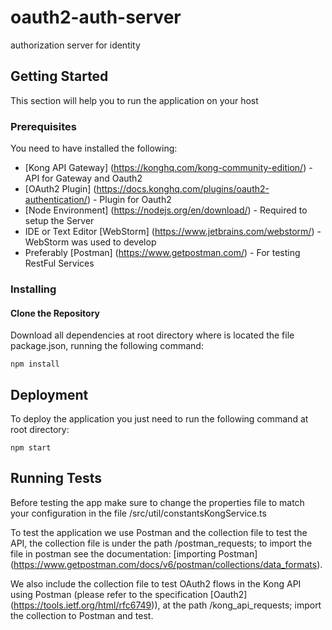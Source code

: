 # oauth2-auth-server

authorization server for identity


## Getting Started

This section will help you to run the application on your host

### Prerequisites

You need to have installed  the following:

* [Kong API Gateway] (https://konghq.com/kong-community-edition/) - API for Gateway and Oauth2
* [OAuth2 Plugin] (https://docs.konghq.com/plugins/oauth2-authentication/) - Plugin for Oauth2
* [Node Environment]  (https://nodejs.org/en/download/) - Required to setup the Server
* IDE or Text Editor [WebStorm] (https://www.jetbrains.com/webstorm/) - WebStorm was used to develop
* Preferably [Postman] (https://www.getpostman.com/) - For testing RestFul Services

### Installing

#### Clone the Repository

Download all dependencies at root directory  where is located the file package.json, running the following command:

```
npm install
```

## Deployment

To deploy the application you just need to run the following command at root directory:

```
npm start

```

## Running Tests

Before testing the app make sure to change the properties file to match your configuration in the file
/src/util/constantsKongService.ts

To test the application we use Postman and the collection file to test the API, the collection file is under
the path /postman_requests; to import the file in postman see the documentation:
[importing Postman] (https://www.getpostman.com/docs/v6/postman/collections/data_formats).

We also include the collection file to test OAuth2 flows in the Kong API using Postman (please refer to the
specification [Oauth2] (https://tools.ietf.org/html/rfc6749)), at the path /kong_api_requests; import the collection
to Postman and test.

